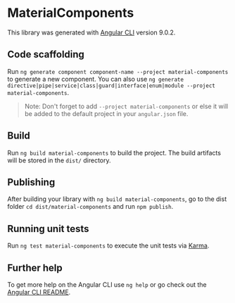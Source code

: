 # MaterialComponents

This library was generated with [Angular CLI](https://github.com/angular/angular-cli) version 9.0.2.

## Code scaffolding

Run `ng generate component component-name --project material-components` to generate a new component. You can also use `ng generate directive|pipe|service|class|guard|interface|enum|module --project material-components`.
> Note: Don't forget to add `--project material-components` or else it will be added to the default project in your `angular.json` file. 

## Build

Run `ng build material-components` to build the project. The build artifacts will be stored in the `dist/` directory.

## Publishing

After building your library with `ng build material-components`, go to the dist folder `cd dist/material-components` and run `npm publish`.

## Running unit tests

Run `ng test material-components` to execute the unit tests via [Karma](https://karma-runner.github.io).

## Further help

To get more help on the Angular CLI use `ng help` or go check out the [Angular CLI README](https://github.com/angular/angular-cli/blob/master/README.md).
